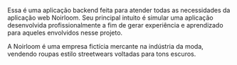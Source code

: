 Essa é uma aplicação backend feita para atender todas as necessidades da aplicação web Noirloom. Seu principal intuito é simular uma aplicação desenvolvida profissionalmente
a fim de gerar experiência e aprendizado para aqueles envolvidos nesse projeto. 

A Noirloom é uma empresa fictícia mercante na indústria da moda, vendendo roupas estilo streetwears voltadas para tons escuros. 
